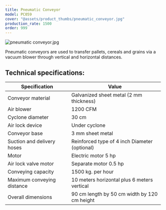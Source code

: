 ```yaml
---
title: Pneumatic Conveyor
model: PC059
cover: "@assets/product_thumbs/pneumatic_conveyor.jpg"
production_rate: 1500
order: 999
---
```


![pneumatic conveyor.jpg](@assets/article_images/pneumatic_conveyor/pneumatic-conveyor.jpg)

Pneumatic conveyors are used to transfer pallets, cereals and grains via a vacuum blower through vertical and horizontal distances.

## Technical specifications:

| Specification              | Value                                         |
| -------------------------- | --------------------------------------------- |
| Conveyor material          | Galvanized sheet metal (2 mm thickness)       |
| Air blower                 | 1200 CFM                                      |
| Cyclone diameter           | 30 cm                                         |
| Air lock device            | Under cyclone                                 |
| Conveyor base              | 3 mm sheet metal                              |
| Suction and delivery hoses | Reinforced type of 4 inch Diameter (optional) |
| Motor                      | Electric motor 5 hp                           |
| Air lock valve motor       | Separate motor 0.5 hp                         |
| Conveying capacity         | 1500 kg. per hour                             |
| Maximum conveying distance | 10 meters horizontal plus 6 meters vertical   |
| Overall dimensions         | 90 cm length by 50 cm width by 120 cm height  |
